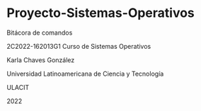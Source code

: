 # Proyecto-Sistemas-Operativos
Bitácora de comandos

2C2022-162013G1 Curso de Sistemas Operativos

Karla Chaves González

Universidad Latinoamericana de Ciencia y Tecnología

ULACIT

2022
